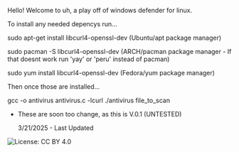 Hello! Welcome to uh, a play off of windows defender for linux.

To install any needed depencys run...

sudo apt-get install libcurl4-openssl-dev (Ubuntu/apt package manager)

sudo pacman -S libcurl4-openssl-dev (ARCH/pacman package manager - If that doesnt work run 'yay' or 'peru' instead of pacman)

sudo yum install libcurl4-openssl-dev (Fedora/yum package manager)

Then once those are installed...

gcc -o antivirus antivirus.c -lcurl
./antivirus file_to_scan

- These are soon too change, as this is V.0.1 (UNTESTED)
  
  3/21/2025 - Last Updated

![License: CC BY 4.0](https://img.shields.io/badge/License-CC%20BY%204.0-lightgrey)
